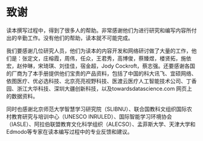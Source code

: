 # 致谢

读本撰写过程中，得到了很多人的帮助。非常感谢他们为进行研究和编写内容所付出的辛勤工作。没有他们的帮助，读本就不可能完成。

我们要感谢几位研究人员，他们为读本的内容开发和网络研讨做了大量的工作，他们是：张定文，庄榕霞，周伟，任众，王君秀，高博俊，蔡臻煜，楼贤拓，施依宏，赵仲琳，宋琦琪、刘佳佳，宿金超，Jody Cockroft，蔡志强。还要感谢各国的厂商为了本手册提供他们宝贵的产品资料，包括了中国的科大讯飞、宜硕网络、依图医疗、优必选科技、北京亮亮视野科技、医渡云医疗人工智能技术公司、丁香园、浙江大华科技、深圳大疆创新科技，以及towardsdatascience.com 网页上的数据资料。

同时也感谢北京师范大学智慧学习研究院（SLIBNU）、联合国教科文组织国际农村教育研究与培训中心（UNESCO INRULED）、国际智能学习环境协会（IASLE）、阿拉伯联盟教育文化科学组织（ALECSO）、孟菲斯大学、天津大学和Edmodo等专家在读本编写过程中的专业反馈和建议。

